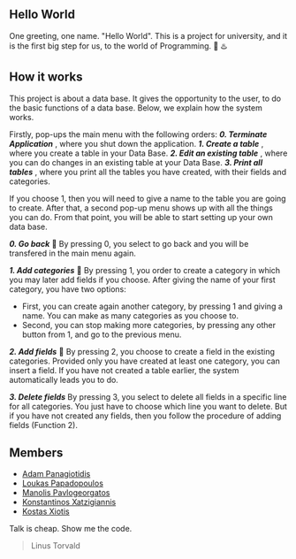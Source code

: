 ## Hello World
One greeting, one name. "Hello World". This is a project for university, and it is the first big step for us, to the world of Programming. :space_invader:  :hotsprings:

## How it works
This project is about a data base. It gives the opportunity to the user, to do the basic functions of a data base. Below, we explain how the system works.

Firstly, pop-ups the main menu with the following orders:
***0. Terminate Application*** , where you shut down the application.
***1. Create a table*** , where you create a table in your Data Base.
***2. Edit an existing table*** , where you can do changes in an existing table at your Data Base.
***3. Print all tables*** , where you print all the tables you have created, with their fields and categories.

If you choose 1, then you will need to give a name to the table you are going to create. After that, a second pop-up menu shows up with all the things you can do. From that point, you will be able to start setting up your own data base.

***0. Go back***  :small_blue_diamond:
By pressing 0, you select to go back and you will be transfered in the main menu again.

***1. Add categories*** :small_blue_diamond:
By pressing 1, you order to create a category in which you may later add fields if you choose. After giving the name of your first category, you have two options:
- First, you can create again another category, by pressing 1 and giving a name. You can make as many categories as you choose to.
- Second, you can stop making more categories, by pressing any other button from 1, and go to the previous menu.

***2. Add fields*** :small_blue_diamond:
By pressing 2, you choose to create a field in the existing categories. Provided only you have created at least one category, you can insert a field. If you have not created a table earlier, the system automatically leads you to do.

***3. Delete fields***
By pressing 3, you select to delete all fields in a specific line for all categories. You just have to choose which line you want to delete. But if you have not created any fields, then you follow the procedure of adding fields (Function 2). 

## Members
* [Adam Panagiotidis](https://github.com/AdamPanag)
* [Loukas Papadopoulos](https://github.com/LoukasPap)
* [Manolis Pavlogeorgatos](https://github.com/manolispavl)
* [Konstantinos Xatzigiannis](https://github.com/DinosXa)
* [Kostas Xiotis](https://github.com/Kostas99)

Talk is cheap. Show me the code.
>Linus Torvald
